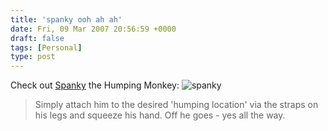 ```yaml
---
title: 'spanky ooh ah ah'
date: Fri, 09 Mar 2007 20:56:59 +0000
draft: false
tags: [Personal]
type: post
---
```


Check out [Spanky](http://www.teptronics.com/30810.html) the Humping Monkey: ![spanky](http://us.st11.yimg.com/us.st.yimg.com/I/teptronics_1935_149667032)

> Simply attach him to the desired 'humping location' via the straps on his legs and squeeze his hand. Off he goes - yes all the way.